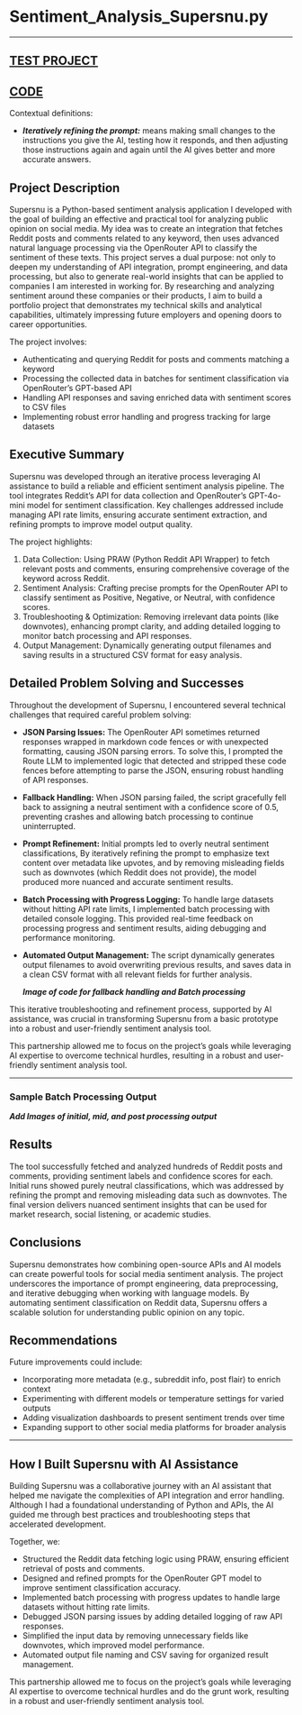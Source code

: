# Sentiment_Analysis_Supersnu.py

---
[TEST PROJECT](https://docs.google.com/spreadsheets/d/11V__bxurXwEG23HJdENZdlPvy8ZaOWDwOlkjBjat9Hw/edit?usp=sharing)
---
[CODE](https://github.com/cullenmccutcheon/Data-Projects-TripleTen/blob/main/Openrouter%20Integrated%20Python3%20Sentiment%20Analyzer/sentiment_analysis_openrouter.py)
---

Contextual definitions:
- ***Iteratively refining the prompt:*** means making small changes to the instructions you give the AI, testing how it responds, and then adjusting those instructions again and again until the AI gives better and more accurate answers.

## Project Description

Supersnu is a Python-based sentiment analysis application I developed with the goal of building an effective and practical tool for analyzing public opinion on social media. My idea was to create an integration that fetches Reddit posts and comments related to any keyword, then uses advanced natural language processing via the OpenRouter API to classify the sentiment of these texts. This project serves a dual purpose: not only to deepen my understanding of API integration, prompt engineering, and data processing, but also to generate real-world insights that can be applied to companies I am interested in working for. By researching and analyzing sentiment around these companies or their products, I aim to build a portfolio project that demonstrates my technical skills and analytical capabilities, ultimately impressing future employers and opening doors to career opportunities.

The project involves:

- Authenticating and querying Reddit for posts and comments matching a keyword
- Processing the collected data in batches for sentiment classification via OpenRouter’s GPT-based API
- Handling API responses and saving enriched data with sentiment scores to CSV files
- Implementing robust error handling and progress tracking for large datasets

## Executive Summary

Supersnu was developed through an iterative process leveraging AI assistance to build a reliable and efficient sentiment analysis pipeline. The tool integrates Reddit’s API for data collection and OpenRouter’s GPT-4o-mini model for sentiment classification. Key challenges addressed include managing API rate limits, ensuring accurate sentiment extraction, and refining prompts to improve model output quality.

The project highlights:

1. Data Collection: Using PRAW (Python Reddit API Wrapper) to fetch relevant posts and comments, ensuring comprehensive coverage of the keyword across Reddit.
2. Sentiment Analysis: Crafting precise prompts for the OpenRouter API to classify sentiment as Positive, Negative, or Neutral, with confidence scores.
3. Troubleshooting & Optimization: Removing irrelevant data points (like downvotes), enhancing prompt clarity, and adding detailed logging to monitor batch processing and API responses.
4. Output Management: Dynamically generating output filenames and saving results in a structured CSV format for easy analysis.

## Detailed Problem Solving and Successes

Throughout the development of Supersnu, I encountered several technical challenges that required careful problem solving:

- **JSON Parsing Issues:** The OpenRouter API sometimes returned responses wrapped in markdown code fences or with unexpected formatting, causing JSON parsing errors. To solve this, I prompted the Route LLM to implemented logic that detected and stripped these code fences before attempting to parse the JSON, ensuring robust handling of API responses.
- **Fallback Handling:** When JSON parsing failed, the script gracefully fell back to assigning a neutral sentiment with a confidence score of 0.5, preventing crashes and allowing batch processing to continue uninterrupted.
- **Prompt Refinement:** Initial prompts led to overly neutral sentiment classifications, By iteratively refining the prompt to emphasize text content over metadata like upvotes, and by removing misleading fields such as downvotes (which Reddit does not provide), the model produced more nuanced and accurate sentiment results.
- **Batch Processing with Progress Logging:** To handle large datasets without hitting API rate limits, I implemented batch processing with detailed console logging. This provided real-time feedback on processing progress and sentiment results, aiding debugging and performance monitoring.
- **Automated Output Management:** The script dynamically generates output filenames to avoid overwriting previous results, and saves data in a clean CSV format with all relevant fields for further analysis.

  ***Image of code for fallback handling and Batch processing***

This iterative troubleshooting and refinement process, supported by AI assistance, was crucial in transforming Supersnu from a basic prototype into a robust and user-friendly sentiment analysis tool.

This partnership allowed me to focus on the project’s goals while leveraging AI expertise to overcome technical hurdles, resulting in a robust and user-friendly sentiment analysis tool.

---

### Sample Batch Processing Output

***Add Images of initial, mid, and post processing output***

## Results

The tool successfully fetched and analyzed hundreds of Reddit posts and comments, providing sentiment labels and confidence scores for each. Initial runs showed purely neutral classifications, which was addressed by refining the prompt and removing misleading data such as downvotes. The final version delivers nuanced sentiment insights that can be used for market research, social listening, or academic studies.

## Conclusions

Supersnu demonstrates how combining open-source APIs and AI models can create powerful tools for social media sentiment analysis. The project underscores the importance of prompt engineering, data preprocessing, and iterative debugging when working with language models. By automating sentiment classification on Reddit data, Supersnu offers a scalable solution for understanding public opinion on any topic.

## Recommendations

Future improvements could include:

- Incorporating more metadata (e.g., subreddit info, post flair) to enrich context
- Experimenting with different models or temperature settings for varied outputs
- Adding visualization dashboards to present sentiment trends over time
- Expanding support to other social media platforms for broader analysis

---

## How I Built Supersnu with AI Assistance

Building Supersnu was a collaborative journey with an AI assistant that helped me navigate the complexities of API integration and error handling. Although I had a foundational understanding of Python and APIs, the AI guided me through best practices and troubleshooting steps that accelerated development.

Together, we:

- Structured the Reddit data fetching logic using PRAW, ensuring efficient retrieval of posts and comments.
- Designed and refined prompts for the OpenRouter GPT model to improve sentiment classification accuracy.
- Implemented batch processing with progress updates to handle large datasets without hitting rate limits.
- Debugged JSON parsing issues by adding detailed logging of raw API responses.
- Simplified the input data by removing unnecessary fields like downvotes, which improved model performance.
- Automated output file naming and CSV saving for organized result management.

This partnership allowed me to focus on the project’s goals while leveraging AI expertise to overcome technical hurdles and do the grunt work, resulting in a robust and user-friendly sentiment analysis tool.
